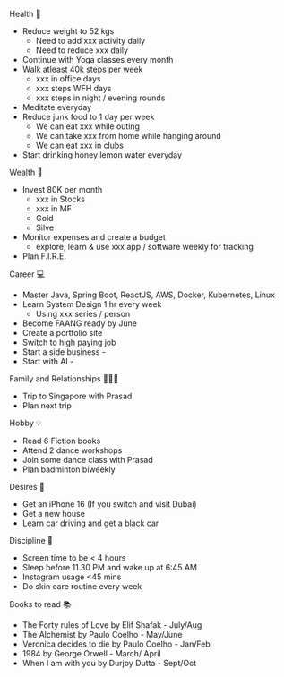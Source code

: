 
Health 💪
- Reduce weight to 52 kgs
	- Need to add xxx activity daily
	- Need to reduce xxx daily
- Continue with Yoga classes every month
- Walk atleast 40k steps per week
	- xxx in office days
	- xxx steps WFH days
	- xxx steps in night / evening rounds
- Meditate everyday
- Reduce junk food to 1 day per week
	- We can eat xxx while outing
	- We can take xxx from home while hanging around
	- We can eat xxx in clubs
- Start drinking honey lemon water everyday

Wealth 💸
- Invest 80K per month
	- xxx in Stocks
	- xxx in MF
	- Gold
	- Silve
- Monitor expenses and create a budget
	- explore, learn & use xxx app / software weekly for tracking
- Plan F.I.R.E.

Career 💻
- Master Java, Spring Boot, ReactJS, AWS, Docker, Kubernetes, Linux
- Learn System Design 1 hr every week
	- Using xxx series / person 
- Become FAANG ready by June
- Create a portfolio site
- Switch to high paying job
- Start a side business - 
- Start with AI -

Family and Relationships 👨‍👦‍👦
- Trip to Singapore with Prasad
- Plan next trip

Hobby 💡
- Read 6 Fiction books
- Attend 2 dance workshops
- Join some dance class with Prasad
- Plan badminton biweekly

Desires 🤩
- Get an iPhone 16 (If you switch and visit Dubai)
- Get a new house
- Learn car driving and get a black car

Discipline 🫡
- Screen time to be < 4 hours
- Sleep before 11.30 PM and wake up at 6:45 AM
- Instagram usage <45 mins
- Do skin care routine every week

Books to read 📚
- The Forty rules of Love by Elif Shafak - July/Aug
- The Alchemist by Paulo Coelho - May/June
- Veronica decides to die by Paulo Coelho - Jan/Feb
- 1984 by George Orwell - March/ April
- When I am with you by Durjoy Dutta - Sept/Oct